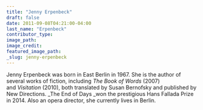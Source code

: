 ```yaml
---
title: "Jenny Erpenbeck"
draft: false
date: 2011-09-08T04:21:00-04:00
last_name: "Erpenbeck"
contributor_type:
image_path:
image_credit:
featured_image_path:
_slug: jenny-erpenbeck
---
```


Jenny Erpenbeck was born in East Berlin in 1967. She is the author of several works of fiction, including _The Book of Words_ (2007) and _Visitation_ (2010), both translated by Susan Bernofsky and published by New Directions. _The End of Days _won the prestigious Hans Fallada Prize in 2014. Also an opera director, she currently lives in Berlin.

